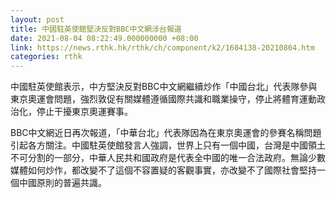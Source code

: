 ```yaml
---
layout: post
title: 中國駐英使館堅決反對BBC中文網涉台報道
date: 2021-08-04 08:22:49.000000000 +08:00
link: https://news.rthk.hk/rthk/ch/component/k2/1604138-20210804.htm
categories: rthk
---
```


中國駐英使館表示，中方堅決反對BBC中文網繼續炒作「中國台北」代表隊參與東京奧運會問題，強烈敦促有關媒體遵循國際共識和職業操守，停止將體育運動政治化，停止干擾東京奧運賽事。

BBC中文網近日再次報道，「中華台北」代表隊因為在東京奧運會的參賽名稱問題引起各方關注。中國駐英使館發言人強調，世界上只有一個中國，台灣是中國領土不可分割的一部分，中華人民共和國政府是代表全中國的唯一合法政府。無論少數媒體如何炒作，都改變不了這個不容置疑的客觀事實，亦改變不了國際社會堅持一個中國原則的普遍共識。
